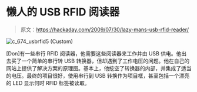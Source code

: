 # 懒人的 USB RFID 阅读器

> 原文：<https://hackaday.com/2009/07/30/lazy-mans-usb-rfid-reader/>

![c_674_usbrfid5 (Custom)](img/a320da2d407d3f9b7d2f5ff08d2591fc.png "c_674_usbrfid5 (Custom)")

[Don]有一些串行 RFID 阅读器，他需要这些阅读器来工作并由 USB 供电。他出去买了一个简单的串行转 USB 转换器，但却遇到了工作电压的问题。他在自己的网站上提供了解决方案的原理图。基本上，他挖空了转换器的内部，并集成了适当的电压。最终的项目很好，使用串行到 USB 转换作为项目框，甚至包括一个漂亮的 LED 显示何时 RFID 标签被读取。
